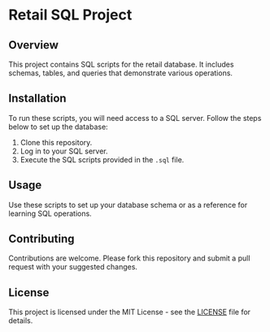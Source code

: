 
# Retail SQL Project

## Overview
This project contains SQL scripts for the retail database. It includes schemas, tables, and queries that demonstrate various operations.

## Installation
To run these scripts, you will need access to a SQL server. Follow the steps below to set up the database:

1. Clone this repository.
2. Log in to your SQL server.
3. Execute the SQL scripts provided in the `.sql` file.

## Usage
Use these scripts to set up your database schema or as a reference for learning SQL operations.

## Contributing
Contributions are welcome. Please fork this repository and submit a pull request with your suggested changes.

## License
This project is licensed under the MIT License - see the [LICENSE](LICENSE) file for details.
